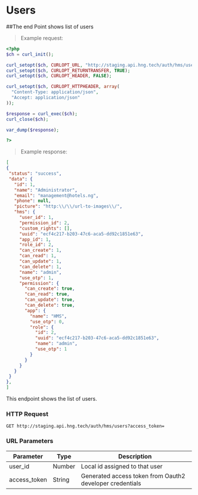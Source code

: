 # Users

##The end Point shows list of  users</br>
 
> Example request:

```php 
<?php
$ch = curl_init();

curl_setopt($ch, CURLOPT_URL, "http://staging.api.hng.tech/auth/hms/users?access_token=");
curl_setopt($ch, CURLOPT_RETURNTRANSFER, TRUE);
curl_setopt($ch, CURLOPT_HEADER, FALSE);

curl_setopt($ch, CURLOPT_HTTPHEADER, array(
  "Content-Type: application/json",
  "Accept: application/json"
));

$response = curl_exec($ch);
curl_close($ch);

var_dump($response);

?>
```
> Example response:

   ```json 
[
  {
    "status": "success",
    "data": {
      "id": 1,
      "name": "Administrator",
      "email": "management@hotels.ng",
      "phone": null,
      "picture": "http:\\/\\/url-to-images\\/",
      "hms": {
        "user_id": 1,
        "permission_id": 2,
        "custom_rights": [],
        "uuid": "ecf4c217-b203-47c6-aca5-dd92c1851e63",
        "app_id": 1,
        "role_id": 2,
        "can_create": 1,
        "can_read": 1,
        "can_update": 1,
        "can_delete": 1,
        "name": "admin",
        "use_otp": 1,
        "permission": {
          "can_create": true,
          "can_read": true,
          "can_update": true,
          "can_delete": true,
          "app": {
            "name": "HMS",
            "use_otp": 0,
            "role": {
              "id": 2,
              "uuid": "ecf4c217-b203-47c6-aca5-dd92c1851e63",
              "name": "admin",
              "use_otp": 1
            }
          }
        }
      }
    }
  },
 ]
 ```
 This endpoint shows the list of users.

### HTTP Request
`GET http://staging.api.hng.tech/auth/hms/users?access_token=`

### URL Parameters
Parameter | Type | Description
--------- | ------- | -----------
user_id | Number | Local id assigned to that user 
access_token | String | Generated access token from Oauth2 developer credentials



<!--##The end point will authenticate users</br>

> Example request:


 ```php
<?php
$ch = curl_init();

curl_setopt($ch, CURLOPT_URL, "http://staging.api.hng.tech/auth/users/authenticate?access_token=");
curl_setopt($ch, CURLOPT_RETURNTRANSFER, TRUE);
curl_setopt($ch, CURLOPT_HEADER, FALSE);

curl_setopt($ch, CURLOPT_POST, TRUE);

curl_setopt($ch, CURLOPT_HTTPHEADER, array(
  "Content-Type: application/json",
  "Accept: application/json"
));

$response = curl_exec($ch);
curl_close($ch);

var_dump($response);
?>
```


> Example response:
  
   ```json
   [
  {
    "status": "success",
    "data": {
      "id": 58574,
      "name": "Joy Okpe",
      "email": "test@hotels.ng",
      "phone": null,
      "role": "admin",
      "picture": "http://url-to-images/"
    }
  }
]
```
This endpoint helps authenticate the users.
### HTTP Request

POST http://staging.api.hng.tech/auth/users/authenticate?access_token=
### URL Parameters
Parameter | Type | Description
--------- | ------- | -----------
user_id | Number | Local id assigned to that user 
access_token | String | Generated access token from Oauth2 developer credentials-->

